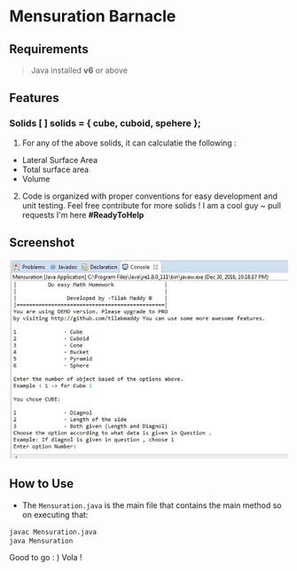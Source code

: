 # Mensuration Barnacle

## Requirements 

> Java installed **v6** or above 

## Features 

### Solids [ ] solids = { cube, cuboid, spehere };

1. For any of the above solids, it can calculatie the following :
  * Lateral Surface Area
  * Total surface area
  * Volume   
  
2. Code is organized with proper conventions for easy development and unit testing. Feel free contribute for more solids !
   I am a cool guy ~ pull requests I'm here **#ReadyToHelp**

## Screenshot

![scrernshot](https://raw.githubusercontent.com/TilakMaddy/mensuration-barnacle/master/barnacle.JPG)

## How to Use

* The `Mensuration.java` is the main file that contains the main method so on executing that:

```
javac Mensuration.java
java Mensuration
```
Good to go : ) Vola !
